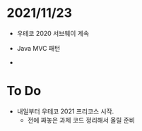 # 2021/11/23

- 우테코 2020 서브웨이 계속

- Java MVC 패턴
- 



# To Do

- 내일부터 우테코 2021 프리코스 시작.
  - 전에 짜놓은 과제 코드 정리해서 올릴 준비